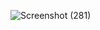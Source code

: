 ![Screenshot (281)](https://github.com/techiegith/GaneshWebDevProject/assets/128968069/4bb7603c-91b9-472a-acc0-b7fd4ee47dd8)
